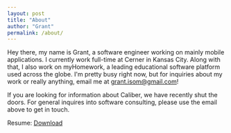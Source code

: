 ```yaml
---
layout: post
title: "About"
author: "Grant"
permalink: /about/
---
```


Hey there, my name is Grant, a software engineer working on mainly mobile applications. I currently work full-time at Cerner in Kansas City. Along with that, I also work on myHomework, a leading educational software platform used across the globe. I'm pretty busy right now, but for inquiries about my work or really anything, email me at [grant.isom@gmail.com](mailto:grant.isom@gmail.com)!

If you are looking for information about Caliber, we have recently shut the doors. For general inquires into software consulting, please use the email above to get in touch.

Resume: [Download](/assets/files/Grant_Isom_Resume.pdf)
